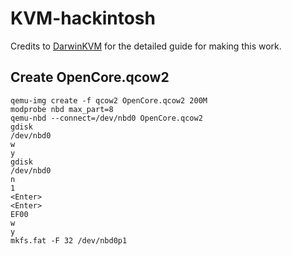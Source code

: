 # KVM-hackintosh

Credits to [DarwinKVM](https://github.com/royalgraphx/DarwinKVM) for the detailed guide for making this work.

## Create OpenCore.qcow2

```
qemu-img create -f qcow2 OpenCore.qcow2 200M
modprobe nbd max_part=8
qemu-nbd --connect=/dev/nbd0 OpenCore.qcow2
gdisk
/dev/nbd0
w
y
gdisk
/dev/nbd0
n
1
<Enter>
<Enter>
EF00
w
y
mkfs.fat -F 32 /dev/nbd0p1
```
